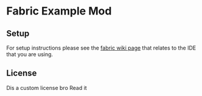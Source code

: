 # Fabric Example Mod

## Setup

For setup instructions please see the [fabric wiki page](https://fabricmc.net/wiki/tutorial:setup) that relates to the IDE that you are using.

## License

Dis a custom license bro
Read it 
